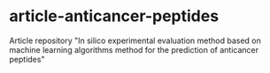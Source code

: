 # article-anticancer-peptides
Article repository "In silico experimental evaluation method based on machine learning algorithms method for the prediction of anticancer peptides"
